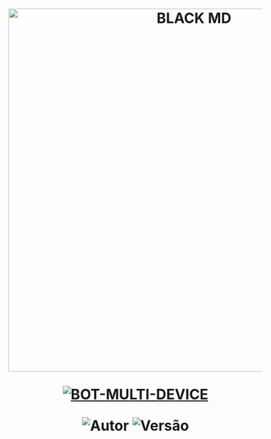 <h1 align="center">
<p>
<img src= "https://blackstorage.store/midia/1735498459517.jpg" alt="BLACK MD" width="720">
</p>

<p align="center">
<a href="#"><img title="BOT-MULTI-DEVICE" src="https://img.shields.io/badge/BOT•MULTI•DEVICE-blue?&style=for-the-badge"></a>
</p>

<p align="center">
<img title="Autor" src="https://img.shields.io/badge/Autor-@m4thxyz_-orange.svg?style=for-the-badge&logo=github"></a>
<img title="Versão" src="https://img.shields.io/badge/Versão-5.X.0-orange.svg?style=for-the-badge&logo=github"></a>
</p>